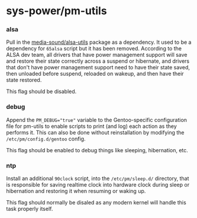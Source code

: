 # sys-power/pm-utils

### alsa
Pull in the [media-sound/alsa-utils](../media-sound/alsa-utils.md) package as a dependency. It used to be a dependency for `65alsa` script but it has been removed. According to the ALSA dev team, all drivers that have power management support will save and restore their state correctly across a suspend or hibernate, and drivers that don't have power management support need to have their state saved, then unloaded before suspend, reloaded on wakeup, and then have their state restored.

This flag should be disabled.

### debug
Append the `PM_DEBUG="true"` variable to the Gentoo-specific configuration file for pm-utils to enable scripts to print (and log) each action as they performs it. This can also be done without reinstallation by modifying the `/etc/pm/config.d/gentoo` config.

This flag should be enabled to debug things like sleeping, hibernation, etc.

### ntp
Install an additional `90clock` script, into the `/etc/pm/sleep.d/` directory, that is responsible for saving realtime clock into hardware clock during sleep or hibernation and restoring it when resuming or waking up.

This flag should normally be disaled as any modern kernel will handle this task properly itself.
